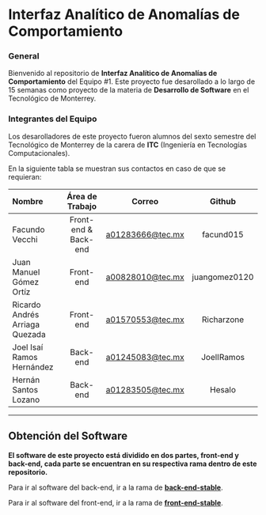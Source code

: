 # Interfaz Analítico de Anomalías de Comportamiento
### General
Bienvenido al repositorio de **Interfaz Analítico de Anomalías de Comportamiento** del Equipo #1. Este proyecto fue desarollado a lo largo de 15 semanas como proyecto de la materia de **Desarrollo de Software** en el Tecnológico de Monterrey. 

### Integrantes del Equipo
Los desarolladores de este proyecto fueron alumnos del sexto semestre del Tecnológico de Monterrey de la carera de **ITC** (Ingeniería en Tecnologías Computacionales).

En la siguiente tabla se muestran sus contactos en caso de que se requieran: 

| Nombre | Área de Trabajo | Correo | Github |
| :--- | :---: | :---: | :---: |
| Facundo Vecchi | Front-end & Back-end | a01283666@tec.mx | facund015 |
| Juan Manuel Gómez Ortíz | Front-end | a00828010@tec.mx | juangomez0120 |
| Ricardo Andrés Arriaga Quezada | Front-end | a01570553@tec.mx | Richarzone |
| Joel Isaí Ramos Hernández | Back-end | a01245083@tec.mx | JoelIRamos |
| Hernán Santos Lozano | Back-end | a01283505@tec.mx | Hesalo|


---
## Obtención del Software
**El software de este proyecto está dividido en dos partes, front-end y back-end, cada parte se encuentran en su respectiva rama dentro de este repositorio.**

 Para ir al software del back-end, ir a la rama de [**back-end-stable**](https://github.com/JoelIRamos/TC3005B-Gpo505-E1/tree/back-end-stable).

Para ir al software del front-end, ir a la rama de [**front-end-stable**](https://github.com/JoelIRamos/TC3005B-Gpo505-E1/tree/front-end-stable).
